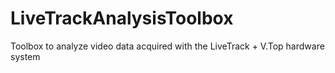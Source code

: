 # LiveTrackAnalysisToolbox
Toolbox to analyze video data acquired with the LiveTrack + V.Top hardware system
